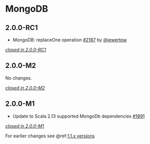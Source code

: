 # MongoDB

## 2.0.0-RC1

- MongoDB: replaceOne operation [#2187](https://github.com/akka/alpakka/issues/2187) by [@jewertow](https://github.com/jewertow)

[*closed in 2.0.0-RC1*](https://github.com/akka/alpakka/issues?q=is%3Aclosed+milestone%3A2.0.0-RC1+label%3Ap%3Amongodb)

## 2.0.0-M2

No changes.

[*closed in 2.0.0-M2*](https://github.com/akka/alpakka/issues?q=is%3Aclosed+milestone%3A2.0.0-M2+label%3Ap%3Amongodb)


## 2.0.0-M1

- Update to Scala 2.13 supported MongoDb dependencies [#1891](https://github.com/akka/alpakka/pull/1891)

[*closed in 2.0.0-M1*](https://github.com/akka/alpakka/issues?q=is%3Aclosed+milestone%3A2.0.0-M1+label%3Ap%3Amongodb)

For earlier changes see @ref:[1.1.x versions](../1.1.x/mongodb.md)
